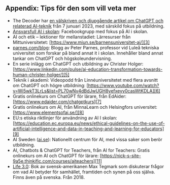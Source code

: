 ## Appendix: Tips för den som vill veta mer
* The Decoder har [en välskriven och djupgående artikel om ChatGPT och relaterad AI-teknik][1] från 7 junuari 2023, med särskild fokus på utbildning.
* [Ansvarsfull AI i skolan][2]: Facebookgrupp med fokus på AI i skolan.
* AI och etik – lektioner för mellanstadiet: Lärresurser från Mittuniversitetet: [https://www.miun.se/barnensuniversitet-ai/][3]
* [parnes.com/blog][4]: Blogg av Peter Parnes, professor vid Luleå tekniska universitet som forskar på bland annat it i skolan. Innehåller bland annat tankar om ChatGPT och högskoleundervisning.
* En serie inlägg om ChatGPT och utbildning av Christer Holger: [https://www.linkedin.com/pulse/ai-education-transformation-towards-human-christer-holger/][5]
* Teknik i akademi: Videopodd från Linnéuniversitetet med flera avsnitt om ChatGPT och högre utbildning: [https://www.youtube.com/watch?v=Wi5wkT3LrLs&list=PL70wNv4dBdJwUGH8yefxeyy0casWtKDLA][6]
* Gratis onlinekurs om ChatGPT för lärare, från EdAider: [https://www.edaider.com/chatgptkurs][7]
* Gratis onlinekurs om AI, från MinnaLearn och Helsingfors universitet: [https://www.elementsofai.se/][8]
* EU:s etiska riktlinjer för användning av AI I skolan: [https://education.ec.europa.eu/news/ethical-guidelines-on-the-use-of-artificial-intelligence-and-data-in-teaching-and-learning-for-educators][9]
* AI Sweden ([ai.se][10]): Nationellt centrum för AI, med vissa saker som berör utbildning.
* AI, Chatbots & ChatGPT for Teachers, från AI for Teachers: Gratis onlinekurs om AI och ChatGPT för lärare: [https://nick-s-site-9a5e.thinkific.com/courses/aiteachers][11]
* [Life 3.0][12]: Bok av svensk-amerikanen Max Tegmark som diskuterar frågor om vad AI betyder för samhället, framtiden och synen på oss själva. Finns även på svenska. Från 2018.

[1]:	https://the-decoder.com/ai-in-education-chatgpt-is-just-the-beginning/
[2]:	https://www.facebook.com/groups/816917802719935
[3]:	https://www.miun.se/barnensuniversitet-ai/
[4]:	http://www.parnes.com/blog/
[5]:	https://www.linkedin.com/pulse/ai-education-transformation-towards-human-christer-holger/
[6]:	https://www.youtube.com/watch?v=Wi5wkT3LrLs&list=PL70wNv4dBdJwUGH8yefxeyy0casWtKDLA
[7]:	https://www.edaider.com/chatgptkurs
[8]:	https://www.elementsofai.se/
[9]:	https://education.ec.europa.eu/news/ethical-guidelines-on-the-use-of-artificial-intelligence-and-data-in-teaching-and-learning-for-educators
[10]:	https://www.ai.se/en
[11]:	https://nick-s-site-9a5e.thinkific.com/courses/aiteachers
[12]:	https://en.wikipedia.org/wiki/Life_3.0